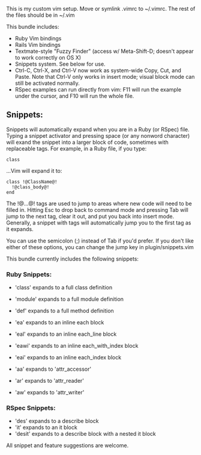 This is my custom vim setup. Move or symlink .vimrc to ~/.vimrc. The rest of the files should be in ~/.vim

This bundle includes:

* Ruby Vim bindings
* Rails Vim bindings
* Textmate-style "Fuzzy Finder" (access w/ Meta-Shift-D; doesn't appear to work correctly on OS X)
* Snippets system.  See below for use.
* Ctrl-C, Ctrl-X, and Ctrl-V now work as system-wide Copy, Cut, and Paste.  Note that Ctrl-V only works in insert mode; visual block mode can still be activated normally.
* RSpec examples can run directly from vim: F11 will run the example under the cursor, and F10 will run the whole file.

## Snippets:
Snippets will automatically expand when you are in a Ruby (or RSpec) file.  Typing a snippet activator and pressing space (or any nonword character) will exand the snippet into a larger block of code, sometimes with replaceable tags. For example, in a Ruby file, if you type:

    class

...Vim will expand it to:

    class !@ClassName@!
      !@class_body@!
    end

The !@...@! tags are used to jump to areas where new code will need to be filled in.  Hitting Esc to drop back to command mode and pressing Tab will jump to the next tag, clear it out, and put you back into insert mode.  Generally, a snippet with tags will automatically jump you to the first tag as it expands.

You can use the semicolon (;) instead of Tab if you'd prefer.  If you don't like either of these options, you can change the jump key in plugin/snippets.vim

This bundle currently includes the following snippets:

### Ruby Snippets:
* 'class' expands to a full class definition
* 'module' expands to a full module definition
* 'def' expands to a full method definition

* 'ea' expands to an inline each block
* 'eal' expands to an inline each_line block
* 'eawi' expands to an inline each_with_index block
* 'eai' expands to an inline each_index block

* 'aa' expands to 'attr_accessor'
* 'ar' expands to 'attr_reader'
* 'aw' expands to 'attr_writer'

### RSpec Snippets:
* 'des' expands to a describe block
* 'it' expands to an it block
* 'desit' expands to a describe block with a nested it block

All snippet and feature suggestions are welcome.

